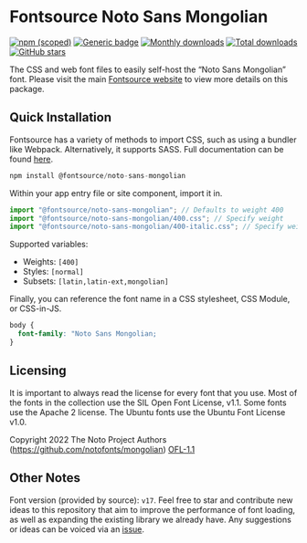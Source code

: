 # Fontsource Noto Sans Mongolian

[![npm (scoped)](https://img.shields.io/npm/v/@fontsource/noto-sans-mongolian?color=brightgreen)](https://www.npmjs.com/package/@fontsource/noto-sans-mongolian) [![Generic badge](https://img.shields.io/badge/fontsource-passing-brightgreen)](https://github.com/fontsource/fontsource) [![Monthly downloads](https://badgen.net/npm/dm/@fontsource/noto-sans-mongolian)](https://github.com/fontsource/fontsource) [![Total downloads](https://badgen.net/npm/dt/@fontsource/noto-sans-mongolian)](https://github.com/fontsource/fontsource) [![GitHub stars](https://img.shields.io/github/stars/fontsource/fontsource.svg?style=social&label=Star)](https://github.com/fontsource/fontsource/stargazers)

The CSS and web font files to easily self-host the “Noto Sans Mongolian” font. Please visit the main [Fontsource website](https://fontsource.org/fonts/noto-sans-mongolian) to view more details on this package.

## Quick Installation

Fontsource has a variety of methods to import CSS, such as using a bundler like Webpack. Alternatively, it supports SASS. Full documentation can be found [here](https://fontsource.org/docs/introduction).

```javascript
npm install @fontsource/noto-sans-mongolian
```

Within your app entry file or site component, import it in.

```javascript
import "@fontsource/noto-sans-mongolian"; // Defaults to weight 400
import "@fontsource/noto-sans-mongolian/400.css"; // Specify weight
import "@fontsource/noto-sans-mongolian/400-italic.css"; // Specify weight and style

```

Supported variables:
- Weights: `[400]`
- Styles: `[normal]`
- Subsets: `[latin,latin-ext,mongolian]`

Finally, you can reference the font name in a CSS stylesheet, CSS Module, or CSS-in-JS.

```css
body {
  font-family: "Noto Sans Mongolian;
}
```

## Licensing
It is important to always read the license for every font that you use.
Most of the fonts in the collection use the SIL Open Font License, v1.1. Some fonts use the Apache 2 license. The Ubuntu fonts use the Ubuntu Font License v1.0.

Copyright 2022 The Noto Project Authors (https://github.com/notofonts/mongolian)
[OFL-1.1](http://scripts.sil.org/OFL)

## Other Notes
Font version (provided by source): `v17`.
Feel free to star and contribute new ideas to this repository that aim to improve the performance of font loading, as well as expanding the existing library we already have. Any suggestions or ideas can be voiced via an [issue](https://github.com/fontsource/fontsource/issues).